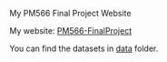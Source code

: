 My PM566 Final Project Website

My website: [PM566-FinalProject](https://qiushipeng.github.io/PM566-FinalProject) 

You can find the datasets in [data](https://github.com/qiushipeng/PM566-FinalProject/tree/main/data) folder.